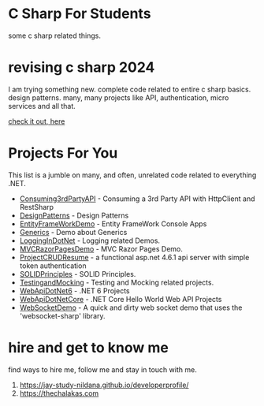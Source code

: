 # C Sharp For Students

some c sharp related things. 

# revising c sharp 2024

I am trying something new. complete code related to entire c sharp basics. design patterns. many, many projects like API, authentication, micro services and all that. 

[check it out, here](CS2024)

# Projects For You

This list is a jumble on many, and often, unrelated code related to everything .NET.

- [Consuming3rdPartyAPI](Consuming3rdPartyAPI) - Consuming a 3rd Party API with HttpClient and RestSharp
- [DesignPatterns](DesignPatterns) - Design Patterns
- [EntityFrameWorkDemo](EntityFrameWorkDemo) - Entity FrameWork Console Apps
- [Generics](Generics) - Demo about Generics
- [LoggingInDotNet](LoggingInDotNet) - Logging related Demos.
- [MVCRazorPagesDemo](MVCRazorPagesDemo) - MVC Razor Pages Demo.
- [ProjectCRUDResume](ProjectCRUDResume) - a functional asp.net 4.6.1 api server with simple token authentication
- [SOLIDPrinciples](SOLIDPrinciples) - SOLID Principles.
- [TestingandMocking](TestingandMocking) - Testing and Mocking related projects.
- [WebApiDotNet6](WebApiDotNet6) - .NET 6 Projects
- [WebApiDotNetCore](WebApiDotNetCore) - .NET Core Hello World Web API Projects
- [WebSocketDemo](WebSocketDemo) - A quick and dirty web socket demo that uses the 'websocket-sharp' library.

# hire and get to know me

find ways to hire me, follow me and stay in touch with me.

1. https://jay-study-nildana.github.io/developerprofile/
1. https://thechalakas.com